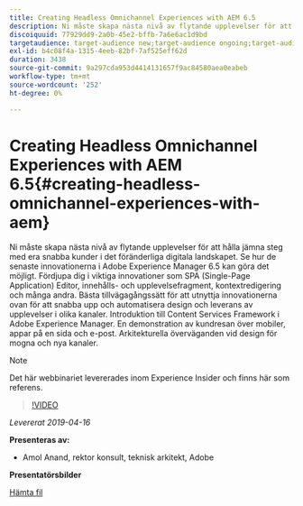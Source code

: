 ```yaml
---
title: Creating Headless Omnichannel Experiences with AEM 6.5
description: Ni måste skapa nästa nivå av flytande upplevelser för att hålla jämna steg med era snabba kunder i det föränderliga digitala landskapet. Se hur de senaste innovationerna i Adobe Experience Manager 6.5 kan göra det möjligt. Fördjupa dig i viktiga innovationer som SPA (Single-Page Application) Editor, innehålls- och upplevelsefragment, kontextredigering och många andra. Bästa tillvägagångssätt för att utnyttja innovationerna ovan för att snabba upp och automatisera design och leverans av upplevelser i olika kanaler. Introduktion till Content Services Framework i Adobe Experience Manager. En demonstration av kundresan över mobiler, appar på en sida och e-post. Arkitekturella överväganden vid design för mogna och nya kanaler.
discoiquuid: 77929dd9-2a0b-45e2-bffb-7a6e6ac1d9bd
targetaudience: target-audience new;target-audience ongoing;target-audience upgrader
exl-id: b4c08f4a-1315-4eeb-82bf-7af525eff62d
duration: 3438
source-git-commit: 9a297cda953d4414131657f9ac84580aea0eabeb
workflow-type: tm+mt
source-wordcount: '252'
ht-degree: 0%

---
```


# Creating Headless Omnichannel Experiences with AEM 6.5{#creating-headless-omnichannel-experiences-with-aem}

Ni måste skapa nästa nivå av flytande upplevelser för att hålla jämna steg med era snabba kunder i det föränderliga digitala landskapet. Se hur de senaste innovationerna i Adobe Experience Manager 6.5 kan göra det möjligt. Fördjupa dig i viktiga innovationer som SPA (Single-Page Application) Editor, innehålls- och upplevelsefragment, kontextredigering och många andra. Bästa tillvägagångssätt för att utnyttja innovationerna ovan för att snabba upp och automatisera design och leverans av upplevelser i olika kanaler. Introduktion till Content Services Framework i Adobe Experience Manager. En demonstration av kundresan över mobiler, appar på en sida och e-post. Arkitekturella överväganden vid design för mogna och nya kanaler.

>[!NOTE]
>
>Det här webbinariet levererades inom Experience Insider och finns här som referens.

>[!VIDEO](https://video.tv.adobe.com/v/27088/?quality=9)

*Levererat 2019-04-16*

**Presenteras av:**

* Amol Anand, rektor konsult, teknisk arkitekt, Adobe

**Presentatörsbilder**

[Hämta fil](assets/headless-omnichannelwebinar04162019.pdf)
